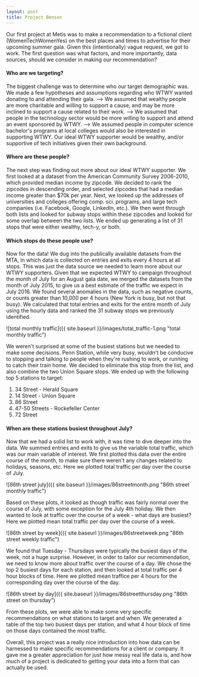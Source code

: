 ```yaml
---
layout: post
title: Project Benson
---
```


Our first project at Metis was to make a recommendation to a fictional client (WomenTechWomenYes) on the best places and times to advertise for their upcoming summer gala.  Given this (intentionally) vague request, we got to work.  The first question was what factors, and more importantly, data sources, should we consider in making our recommendation?

#### Who are we targeting?
The biggest challenge was to determine who our target demographic was.  We made a few hypotheses and assumptions regarding who WTWY wanted donating to and attending their gala.
--> We assumed that wealthy people are more charitable and willing to support a cause, and may be more inclined to support a cause related to their work.
--> We assumed that people in the technology sector would be more willing to support and attend an event sponsored by WTWY.
--> We assumed people in computer science bachelor's programs at local colleges would also be interested in supporting WTWY.
Our ideal WTWY supporter would be wealthy, and/or supportive of tech initiatives given their own background.

#### Where are these people?
The next step was finding out more about our ideal WTWY supporter.  We first looked at a dataset from the American Community Survey 2006-2010, which provided median income by zipcode.  We decided to rank the zipcodes in descending order, and selected zipcodes that had a median income greater than $70k per year.  Next, we looked up the addresses of universities and colleges offering comp. sci. programs, and large tech companies (i.e. Facebook, Google, LinkedIn, etc.).  We then went through both lists and looked for subway stops within these zipcodes and looked for some overlap between the two lists.  We ended up generating a list of 31 stops that were either wealthy, tech-y, or both.  

#### Which stops do these people use?
Now for the data!  We dug into the publically available datasets from the MTA, in which data is collected on entries and exits every 4 hours at all stops.  This was just the data source we needed to learn more about our WTWY supporters.  Given that we expected WTWY to campaign throughout the month of July for an August gala date, we merged the datasets from the month of July 2015, to give us a best estimate of the traffic we expect in July 2016.  We found several anomalies in the data, such as negative counts, or counts greater than 10,000 per 4 hours (New York is busy, but not that busy).  We calculated that total entries and exits for the entire month of July using the hourly data and ranked the 31 subway stops we previously identified.

![total monthly traffic]({{ site.baseurl }}/images/total_traffic-1.png "total monthly traffic")

We weren't surprised at some of the busiest stations but we needed to make some decisions.  Penn Station, while very busy, wouldn't be conducive to stopping and talking to people when they're rushing to work, or running to catch their train home.  We decided to eliminate this stop from the list, and also combine the two Union Square stops.  We ended up with the following top 5 stations to target:  
  
1.  34 Street - Herald Square  
2.  14 Street - Union Square  
3.  86 Street  
4.  47-50 Streets - Rockefeller Center  
5.  72 Street  

#### When are these stations busiest throughout July?
Now that we had a solid list to work with, it was time to dive deeper into the data.  We summed entries and exits to give us the variable total traffic, which was our main variable of interest.  We first plotted this data over the entire course of the month, to make sure there weren't any changes related to holidays, seasons, etc.  Here we plotted total traffic per day over the course of July.  

![86th street july]({{ site.baseurl }}/images/86streetmonth.png "86th street monthly traffic")

Based on these plots, it looked as though traffic was fairly normal over the course of July, with some exception for the July 4th holiday.  We then wanted to look at traffic over the course of a week - what days are busiest?  Here we plotted mean total traffic per day over the course of a week.

![86th street by week]({{ site.baseurl }}/images/86streetweek.png "86th street weekly traffic")

We found that Tuesday - Thursdays were typically the busiest days of the week, not a huge surprise.  However, in order to tailor our recommendation, we need to know more about traffic over the course of a day.  We chose the top 2 busiest days for each station, and then looked at total traffic per 4 hour blocks of time.  Here we plotted mean traffice per 4 hours for the corresponding day over the course of the day.

![86th street by day]({{ site.baseurl }}/images/86streetthursday.png "86th street on thursday")

From these plots, we were able to make some very specific recommendations on what stations to target and when.  We generated a table of the top two busiest days per station, and what 4 hour block of time on those days contained the most traffic. 

Overall, this project was a really nice introduction into how data can be harnessed to make specific recommendations for a client or company.  It gave me a greater appreciation for just how messy real life data is, and how much of a project is dedicated to getting your data into a form that can actually be used.  
